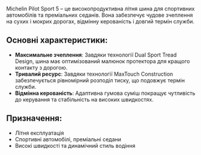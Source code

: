 Michelin Pilot Sport 5 – це високопродуктивна літня шина для спортивних автомобілів та преміальних седанів. Вона забезпечує чудове зчеплення на сухих і мокрих дорогах, відмінну керованість і довгий термін служби.

## Основні характеристики:
- **Максимальне зчеплення**: Завдяки технології Dual Sport Tread Design, шина має оптимізований малюнок протектора для кращого контакту з дорогою.
- **Тривалий ресурс**: Завдяки технології MaxTouch Construction забезпечується рівномірний розподіл тиску, що подовжує термін служби.
- **Відмінна керованість**: Адаптивна гумова суміш покращує чутливість до керування та стабільність на високих швидкостях.

## Призначення:
- Літня експлуатація
- Спортивні автомобілі, преміальні седани
- Високі швидкості та динамічний стиль водіння